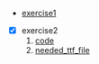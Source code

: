 - [exercise1](http://note.youdao.com/noteshare?id=d646ac76110cb7822ec38c5de546f585)

- [x] exercise2
  1. [code](http://note.youdao.com/noteshare?id=b6a0a9f72b0bcdd47093e7019ac3eeed)
  2. [needed_ttf_file](http://note.youdao.com/noteshare?id=f13512a21e33ae3c4d3d4e533c77bf60)
